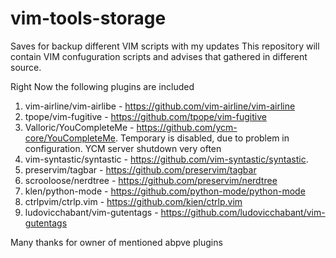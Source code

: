 # vim-tools-storage
Saves for backup different VIM scripts with my updates
This repository will contain VIM confuguration scripts and advises that gathered in different source.

Right Now the following plugins are included 
1. vim-airline/vim-airlibe - https://github.com/vim-airline/vim-airline
2. tpope/vim-fugitive - https://github.com/tpope/vim-fugitive
3. Valloric/YouCompleteMe - https://github.com/ycm-core/YouCompleteMe. Temporary is disabled, due to problem in configuration. YCM server shutdown very often
4. vim-syntastic/syntastic - https://github.com/vim-syntastic/syntastic.
5. preservim/tagbar - https://github.com/preservim/tagbar
6. scrooloose/nerdtree - https://github.com/preservim/nerdtree 
7. klen/python-mode - https://github.com/python-mode/python-mode
8. ctrlpvim/ctrlp.vim - https://github.com/kien/ctrlp.vim
9. ludovicchabant/vim-gutentags - https://github.com/ludovicchabant/vim-gutentags

Many thanks for owner of mentioned abpve plugins
